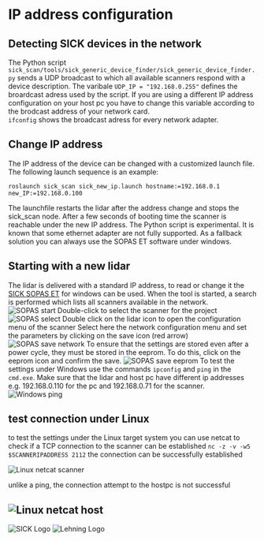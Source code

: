 # IP address configuration
## Detecting SICK devices in the network 
The Python script 
```sick_scan/tools/sick_generic_device_finder/sick_generic_device_finder.py```
sends a UDP broadcast to which all available scanners respond with a device description.
The varibale ```UDP_IP = "192.168.0.255"``` defines the broardcast adress used by the script. 
If you are using a different IP address configuration on your host pc you have to change this variable according to the brodcast address of your network card.   
```ifconfig``` shows the broadcast adress for every network adapter.
## Change IP address
The IP address of the device can be changed with a customized launch file.
The following launch sequence is an example:
 
```roslaunch sick_scan sick_new_ip.launch hostname:=192.168.0.1 new_IP:=192.168.0.100```

The launchfile restarts the lidar after the address change and stops the sick_scan node. After a few seconds of booting time the scanner is reachable under the new IP address. The Python script is experimental. It is known that some ethernet adapter are not fully supported. As a fallback solution you can always use the SOPAS ET software under windows.

## Starting with a new lidar
The lidar is delivered with a standard IP address, to read or change it the [SICK SOPAS ET](https://www.sick.com/de/de/sopas-engineering-tool-2018/p/p367244) for windows can be used.
When the tool is started, a search is performed which lists all scanners available in the network. 
![SOPAS start](./scanner_found.PNG "SOPAS start")
Double-click to select the scanner for the project
![SOPAS select](./scanner_added.PNG "SOPAS select")
Double click on the lidar icon to open the configuration menu of the scanner
Select here the network configuration menu and set the parameters by clicking on the save icon (red arrow)
![SOPAS save network](./set_config.PNG "SOPAS save network")
To ensure that the settings are stored even after a power cycle, they must be stored in the eeprom. To do this, click on the eeprom icon and confirm the save. 
![SOPAS save eeprom](./save_permanent.PNG "SOPAS save eeprom")
To test the settings under Windows use the commands ```ipconfig``` and ```ping``` in the ```cmd.exe```. Make sure that the lidar and host pc have different ip addresses e.g. 192.168.0.110 for the pc and 192.168.0.71 for the scanner. 
![Windows ping](./ipconfig_windows.PNG "windows ip config")
## test connection under Linux
to test the settings under the Linux target system you can use netcat to check if a TCP connection to the scanner can be established
```nc -z -v -w5 $SCANNERIPADDRESS 2112```
the connection can be successfully established

![Linux netcat scanner](./nc_scanner.PNG "linux netcat scanner")

unlike a ping, the connection attempt to the hostpc is not successful

![Linux netcat host](./nc_win_host.PNG "linux netcat host")
------------------------------------------------------------------------

![SICK Logo](https://sick-syd.data.continum.net/static_2018013123/_ui/desktop/common/images/base/pics/logo.png "SICK Logo")
![Lehning Logo](http://www.lehning.de/style/banner.jpg "LEHNING Logo")

